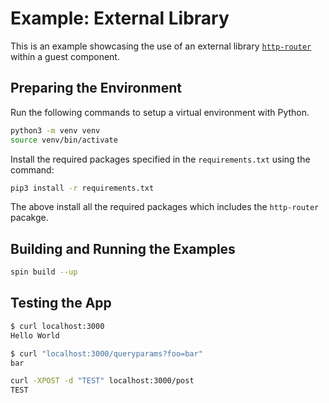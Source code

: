 # Example: External Library

This is an example showcasing the use of an external library [`http-router`](https://pypi.org/project/http-router/) within a guest component. 

## Preparing the Environment

Run the following commands to setup a virtual environment with Python.

```bash
python3 -m venv venv
source venv/bin/activate
```

Install the required packages specified in the `requirements.txt` using the command:

```bash
pip3 install -r requirements.txt
```

The above install all the required packages which includes the `http-router` pacakge.

## Building and Running the Examples

```bash
spin build --up
```

## Testing the App

```bash
$ curl localhost:3000 
Hello World    

$ curl "localhost:3000/queryparams?foo=bar"
bar

curl -XPOST -d "TEST" localhost:3000/post
TEST
```